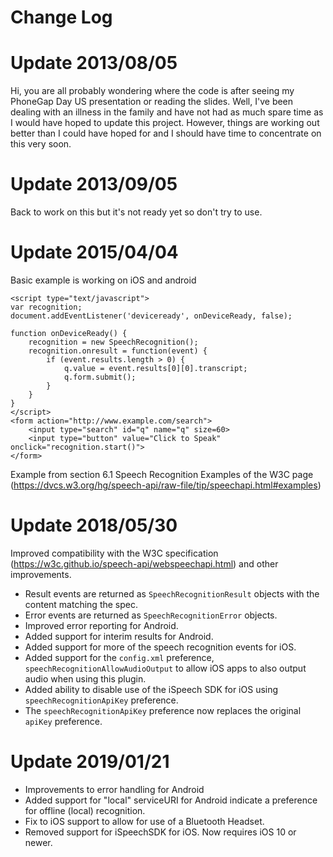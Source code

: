 # Change Log

Update 2013/08/05
=================

Hi, you are all probably wondering where the code is after seeing my PhoneGap Day US presentation or reading the slides.
Well, I've been dealing with an illness in the family and have not had as much spare time as I would have hoped to update this project.
However, things are working out better than I could have hoped for and I should have time to concentrate on this very soon.

Update 2013/09/05
=================

Back to work on this but it's not ready yet so don't try to use.

Update 2015/04/04
=================

Basic example is working on iOS and android
```
<script type="text/javascript">
var recognition;
document.addEventListener('deviceready', onDeviceReady, false);

function onDeviceReady() {
    recognition = new SpeechRecognition();
    recognition.onresult = function(event) {
        if (event.results.length > 0) {
            q.value = event.results[0][0].transcript;
            q.form.submit();
        }
    }
}
</script>
<form action="http://www.example.com/search">
    <input type="search" id="q" name="q" size=60>
    <input type="button" value="Click to Speak" onclick="recognition.start()">
</form>
```

Example from section 6.1 Speech Recognition Examples of the W3C page
(https://dvcs.w3.org/hg/speech-api/raw-file/tip/speechapi.html#examples)

Update 2018/05/30
=================

Improved compatibility with the W3C specification (https://w3c.github.io/speech-api/webspeechapi.html) and other improvements.
* Result events are returned as `SpeechRecognitionResult` objects with the content matching the spec.
* Error events are returned as `SpeechRecognitionError` objects.
* Improved error reporting for Android.
* Added support for interim results for Android.
* Added support for more of the speech recognition events for iOS.
* Added support for the `config.xml` preference, `speechRecognitionAllowAudioOutput` to allow iOS apps to also output audio when using this plugin.
* Added ability to disable use of the iSpeech SDK for iOS using `speechRecognitionApiKey` preference.
* The `speechRecognitionApiKey` preference now replaces the original `apiKey` preference.


Update 2019/01/21
=================

* Improvements to error handling for Android
* Added support for "local" serviceURI for Android indicate a preference for offline (local) recognition.
* Fix to iOS support to allow for use of a Bluetooth Headset.
* Removed support for iSpeechSDK for iOS. Now requires iOS 10 or newer.
